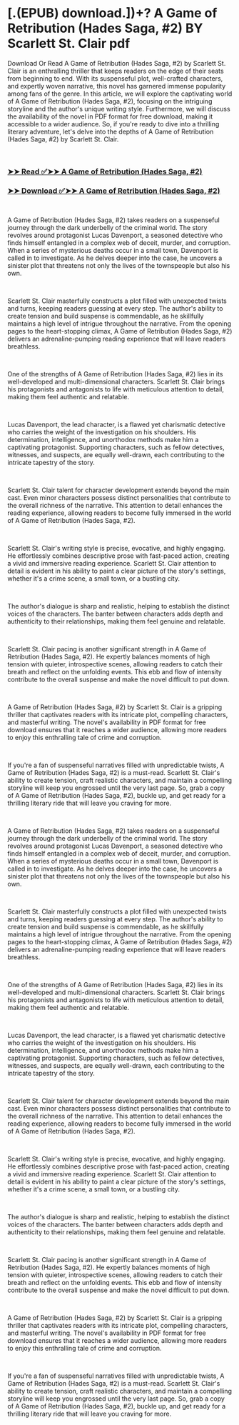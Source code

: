 # [.(EPUB) download.])+? A Game of Retribution (Hades Saga, #2) BY Scarlett St.  Clair pdf

<p>Download Or Read A Game of Retribution (Hades Saga, #2) by Scarlett St.  Clair is an enthralling thriller that keeps readers on the edge of their seats from beginning to end. With its suspenseful plot, well-crafted characters, and expertly woven narrative, this novel has garnered immense popularity among fans of the genre. In this article, we will explore the captivating world of A Game of Retribution (Hades Saga, #2), focusing on the intriguing storyline and the author's unique writing style. Furthermore, we will discuss the availability of the novel in PDF format for free download, making it accessible to a wider audience. So, if you're ready to dive into a thrilling literary adventure, let's delve into the depths of A Game of Retribution (Hades Saga, #2) by Scarlett St.  Clair.</p>
<p>&nbsp;</p>

### [➤➤ Read ✅➤➤ A Game of Retribution (Hades Saga, #2)](https://pdf2worldwide.blogspot.com/id/55454619)

### [➤➤ Download ✅➤➤ A Game of Retribution (Hades Saga, #2)](https://pdf2worldwide.blogspot.com/id/55454619)

<p>&nbsp;</p>
<p>A Game of Retribution (Hades Saga, #2) takes readers on a suspenseful journey through the dark underbelly of the criminal world. The story revolves around protagonist Lucas Davenport, a seasoned detective who finds himself entangled in a complex web of deceit, murder, and corruption. When a series of mysterious deaths occur in a small town, Davenport is called in to investigate. As he delves deeper into the case, he uncovers a sinister plot that threatens not only the lives of the townspeople but also his own.</p>
<p>&nbsp;</p>
<p>Scarlett St.  Clair masterfully constructs a plot filled with unexpected twists and turns, keeping readers guessing at every step. The author's ability to create tension and build suspense is commendable, as he skillfully maintains a high level of intrigue throughout the narrative. From the opening pages to the heart-stopping climax, A Game of Retribution (Hades Saga, #2) delivers an adrenaline-pumping reading experience that will leave readers breathless.</p>
<p>&nbsp;</p>
<p>One of the strengths of A Game of Retribution (Hades Saga, #2) lies in its well-developed and multi-dimensional characters. Scarlett St.  Clair brings his protagonists and antagonists to life with meticulous attention to detail, making them feel authentic and relatable.</p>
<p>&nbsp;</p>
<p>Lucas Davenport, the lead character, is a flawed yet charismatic detective who carries the weight of the investigation on his shoulders. His determination, intelligence, and unorthodox methods make him a captivating protagonist. Supporting characters, such as fellow detectives, witnesses, and suspects, are equally well-drawn, each contributing to the intricate tapestry of the story.</p>
<p>&nbsp;</p>
<p>Scarlett St.  Clair talent for character development extends beyond the main cast. Even minor characters possess distinct personalities that contribute to the overall richness of the narrative. This attention to detail enhances the reading experience, allowing readers to become fully immersed in the world of A Game of Retribution (Hades Saga, #2).</p>
<p>&nbsp;</p>
<p>Scarlett St.  Clair's writing style is precise, evocative, and highly engaging. He effortlessly combines descriptive prose with fast-paced action, creating a vivid and immersive reading experience. Scarlett St.  Clair attention to detail is evident in his ability to paint a clear picture of the story's settings, whether it's a crime scene, a small town, or a bustling city.</p>
<p>&nbsp;</p>
<p>The author's dialogue is sharp and realistic, helping to establish the distinct voices of the characters. The banter between characters adds depth and authenticity to their relationships, making them feel genuine and relatable.</p>
<p>&nbsp;</p>
<p>Scarlett St.  Clair pacing is another significant strength in A Game of Retribution (Hades Saga, #2). He expertly balances moments of high tension with quieter, introspective scenes, allowing readers to catch their breath and reflect on the unfolding events. This ebb and flow of intensity contribute to the overall suspense and make the novel difficult to put down.</p>
<p>&nbsp;</p>
<p>A Game of Retribution (Hades Saga, #2) by Scarlett St.  Clair is a gripping thriller that captivates readers with its intricate plot, compelling characters, and masterful writing. The novel's availability in PDF format for free download ensures that it reaches a wider audience, allowing more readers to enjoy this enthralling tale of crime and corruption.</p>
<p>&nbsp;</p>
<p>If you're a fan of suspenseful narratives filled with unpredictable twists, A Game of Retribution (Hades Saga, #2) is a must-read. Scarlett St.  Clair's ability to create tension, craft realistic characters, and maintain a compelling storyline will keep you engrossed until the very last page. So, grab a copy of A Game of Retribution (Hades Saga, #2), buckle up, and get ready for a thrilling literary ride that will leave you craving for more.</p>
<p>&nbsp;</p>
<p>A Game of Retribution (Hades Saga, #2) takes readers on a suspenseful journey through the dark underbelly of the criminal world. The story revolves around protagonist Lucas Davenport, a seasoned detective who finds himself entangled in a complex web of deceit, murder, and corruption. When a series of mysterious deaths occur in a small town, Davenport is called in to investigate. As he delves deeper into the case, he uncovers a sinister plot that threatens not only the lives of the townspeople but also his own.</p>
<p>&nbsp;</p>
<p>Scarlett St.  Clair masterfully constructs a plot filled with unexpected twists and turns, keeping readers guessing at every step. The author's ability to create tension and build suspense is commendable, as he skillfully maintains a high level of intrigue throughout the narrative. From the opening pages to the heart-stopping climax, A Game of Retribution (Hades Saga, #2) delivers an adrenaline-pumping reading experience that will leave readers breathless.</p>
<p>&nbsp;</p>
<p>One of the strengths of A Game of Retribution (Hades Saga, #2) lies in its well-developed and multi-dimensional characters. Scarlett St.  Clair brings his protagonists and antagonists to life with meticulous attention to detail, making them feel authentic and relatable.</p>
<p>&nbsp;</p>
<p>Lucas Davenport, the lead character, is a flawed yet charismatic detective who carries the weight of the investigation on his shoulders. His determination, intelligence, and unorthodox methods make him a captivating protagonist. Supporting characters, such as fellow detectives, witnesses, and suspects, are equally well-drawn, each contributing to the intricate tapestry of the story.</p>
<p>&nbsp;</p>
<p>Scarlett St.  Clair talent for character development extends beyond the main cast. Even minor characters possess distinct personalities that contribute to the overall richness of the narrative. This attention to detail enhances the reading experience, allowing readers to become fully immersed in the world of A Game of Retribution (Hades Saga, #2).</p>
<p>&nbsp;</p>
<p>Scarlett St.  Clair's writing style is precise, evocative, and highly engaging. He effortlessly combines descriptive prose with fast-paced action, creating a vivid and immersive reading experience. Scarlett St.  Clair attention to detail is evident in his ability to paint a clear picture of the story's settings, whether it's a crime scene, a small town, or a bustling city.</p>
<p>&nbsp;</p>
<p>The author's dialogue is sharp and realistic, helping to establish the distinct voices of the characters. The banter between characters adds depth and authenticity to their relationships, making them feel genuine and relatable.</p>
<p>&nbsp;</p>
<p>Scarlett St.  Clair pacing is another significant strength in A Game of Retribution (Hades Saga, #2). He expertly balances moments of high tension with quieter, introspective scenes, allowing readers to catch their breath and reflect on the unfolding events. This ebb and flow of intensity contribute to the overall suspense and make the novel difficult to put down.</p>
<p>&nbsp;</p>
<p>A Game of Retribution (Hades Saga, #2) by Scarlett St.  Clair is a gripping thriller that captivates readers with its intricate plot, compelling characters, and masterful writing. The novel's availability in PDF format for free download ensures that it reaches a wider audience, allowing more readers to enjoy this enthralling tale of crime and corruption.</p>
<p>&nbsp;</p>
<p>If you're a fan of suspenseful narratives filled with unpredictable twists, A Game of Retribution (Hades Saga, #2) is a must-read. Scarlett St.  Clair's ability to create tension, craft realistic characters, and maintain a compelling storyline will keep you engrossed until the very last page. So, grab a copy of A Game of Retribution (Hades Saga, #2), buckle up, and get ready for a thrilling literary ride that will leave you craving for more.</p>
<p>&nbsp;</p>
